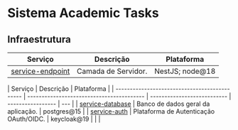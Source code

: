 # Sistema Academic Tasks

## Infraestrutura

| Serviço                                        | Descrição           | Plataforma      |
| ---------------------------------------------- | ------------------- | --------------- |
| [service-endpoint](services/service-endpoint/) | Camada de Servidor. | NestJS; node@18 |

| Serviço                                       | Descrição                                 | Plataforma                  |
| --------------------------------------------- | ----------------------------------------- | --------------------------- | ----------------- | --- |
| [service-database](services/service-database) | Banco de dados geral da aplicação.        | postgres@15                 |
| [service-auth](services/service-auth)         | Plataforma de Autenticação OAuth/OIDC.    | keycloak@19                 |
| <!--                                          | [service-search](services/service-search) | Motor de indexação e busca. | meilisearch@v0.29 | --> |
